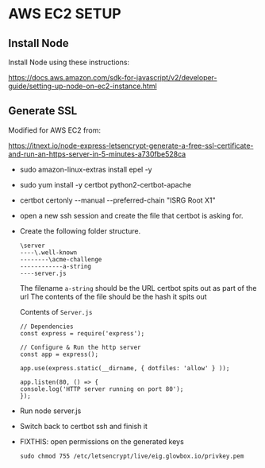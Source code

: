 # AWS EC2 SETUP

## Install Node

Install Node using these instructions:

<https://docs.aws.amazon.com/sdk-for-javascript/v2/developer-guide/setting-up-node-on-ec2-instance.html>

## Generate SSL

Modified for AWS EC2 from:

<https://itnext.io/node-express-letsencrypt-generate-a-free-ssl-certificate-and-run-an-https-server-in-5-minutes-a730fbe528ca>

- sudo amazon-linux-extras install epel -y
- sudo yum install -y certbot python2-certbot-apache
- certbot certonly --manual --preferred-chain "ISRG Root X1"
- open a new ssh session and create the file that certbot is asking for.
- Create the following folder structure.

    ```
    \server
    ----\.well-known
    --------\acme-challenge
    ------------a-string
    ----server.js
    ```

    The filename `a-string` should be the URL certbot spits out as part of the url 
    The contents of the file should be the hash it spits out

    Contents of `Server.js`
    ```
    // Dependencies
    const express = require('express');

    // Configure & Run the http server
    const app = express();

    app.use(express.static(__dirname, { dotfiles: 'allow' } ));

    app.listen(80, () => {
    console.log('HTTP server running on port 80');
    });
    ```

- Run node server.js

- Switch back to certbot ssh and finish it
- FIXTHIS: open permissions on the generated keys

    `sudo chmod 755 /etc/letsencrypt/live/eig.glowbox.io/privkey.pem`
